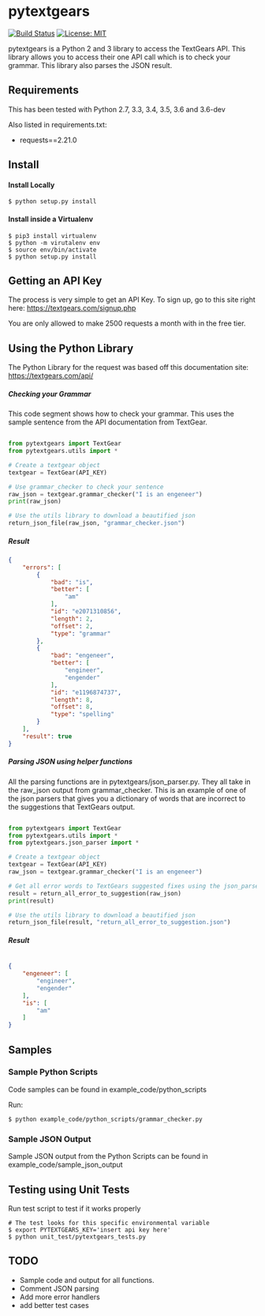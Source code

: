 # pytextgears

[![Build Status](https://travis-ci.com/khmurakami/pytextgears.svg?token=GdqQUUu1xsypr1oorMoh&branch=master)](https://travis-ci.com/khmurakami/pytextgears)
[![License: MIT](https://img.shields.io/badge/License-MIT-yellow.svg)](https://opensource.org/licenses/MIT)

pytextgears is a Python 2 and 3 library to access the TextGears API. This library allows you to access their one API call which is to check your grammar. This library also parses the JSON result.

## Requirements

This has been tested with Python 2.7, 3.3, 3.4, 3.5, 3.6 and 3.6-dev

Also listed in requirements.txt:

- requests==2.21.0

## Install

#### Install Locally

```shell
$ python setup.py install
```

#### Install inside a Virtualenv

```shell
$ pip3 install virtualenv
$ python -m virutalenv env
$ source env/bin/activate
$ python setup.py install
```

## Getting an API Key

The process is very simple to get an API Key. To sign up, go to this site right here: https://textgears.com/signup.php

You are only allowed to make 2500 requests a month with in the free tier.

## Using the Python Library

The Python Library for the request was based off this documentation site:
https://textgears.com/api/

##### Checking your Grammar

This code segment shows how to check your grammar. This uses the sample sentence from the API documentation from TextGear.

```python

from pytextgears import TextGear
from pytextgears.utils import *

# Create a textgear object
textgear = TextGear(API_KEY)

# Use grammar_checker to check your sentence
raw_json = textgear.grammar_checker("I is an engeneer")
print(raw_json)

# Use the utils library to download a beautified json
return_json_file(raw_json, "grammar_checker.json")
```

##### Result

```json
{
    "errors": [
        {
            "bad": "is",
            "better": [
                "am"
            ],
            "id": "e2071310856",
            "length": 2,
            "offset": 2,
            "type": "grammar"
        },
        {
            "bad": "engeneer",
            "better": [
                "engineer",
                "engender"
            ],
            "id": "e1196874737",
            "length": 8,
            "offset": 8,
            "type": "spelling"
        }
    ],
    "result": true
}
```

##### Parsing JSON using helper functions

All the parsing functions are in pytextgears/json_parser.py. They all take in the raw_json output from grammar_checker. This is an example of one of the json parsers that gives you a dictionary of words that are incorrect to the suggestions that TextGears output.

```python

from pytextgears import TextGear
from pytextgears.utils import *
from pytextgears.json_parser import *

# Create a textgear object
textgear = TextGear(API_KEY)
raw_json = textgear.grammar_checker("I is an engeneer")

# Get all error words to TextGears suggested fixes using the json_parser library
result = return_all_error_to_suggestion(raw_json)
print(result)

# Use the utils library to download a beautified json
return_json_file(result, "return_all_error_to_suggestion.json")
```

##### Result

```json

{
    "engeneer": [
        "engineer",
        "engender"
    ],
    "is": [
        "am"
    ]
}

```

## Samples

### Sample Python Scripts

Code samples can be found in example_code/python_scripts

Run:

```shell
$ python example_code/python_scripts/grammar_checker.py
```

### Sample JSON Output

Sample JSON output from the Python Scripts can be found in example_code/sample_json_output


## Testing using Unit Tests

Run test script to test if it works properly

```shell
# The test looks for this specific environmental variable
$ export PYTEXTGEARS_KEY='insert api key here'
$ python unit_test/pytextgears_tests.py
```

## TODO

- Sample code and output for all functions.
- Comment JSON parsing
- Add more error handlers
- add better test cases
